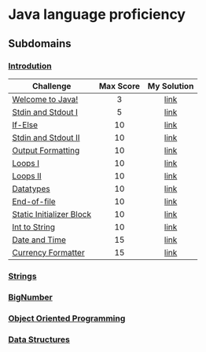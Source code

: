 # Java language proficiency
## Subdomains
### [Introdution](Introduction)
| Challenge | Max Score | My Solution |
|---|:---:|:---:|
| [Welcome to Java!](https://www.hackerrank.com/challenges/welcome-to-java)| 3 |[link](Introduction/WelcomeToJava/src/Solution.java) |
| [Stdin and Stdout I](https://www.hackerrank.com/challenges/java-stdin-and-stdout-1) | 5 | [link](Introduction/StdinAndStdoutI/src/Solution.java) |
| [If-Else](https://www.hackerrank.com/challenges/java-if-else) | 10 | [link](Introduction/IfElse/src/Solution.java) |
| [Stdin and Stdout II](https://www.hackerrank.com/challenges/java-stdin-stdout)| 10 | [link]() |
| [Output Formatting](https://www.hackerrank.com/challenges/java-output-formatting) | 10 | [link](Introduction/OutputFormatting/src/Solution.java) |
| [Loops I](https://www.hackerrank.com/challenges/java-loops-i) | 10 | [link](Introduction/LoopsI/src/Solution.java) |
| [Loops II](https://www.hackerrank.com/challenges/java-loops) | 10 | [link](Introduction/LoopsII/src/Solution.java) |
| [Datatypes](https://www.hackerrank.com/challenges/java-datatypes) | 10 | [link](Introduction/Datatypes/src/Solution.java) |
| [End-of-file](https://www.hackerrank.com/challenges/java-end-of-file) | 10 | [link](Introduction/EndOfFile/src/Solution.java) |
| [Static Initializer Block](https://www.hackerrank.com/challenges/java-static-initializer-block) | 10 | [link](Introduction/StaticInitializerBlock/src/Solution.java) |
| [Int to String](https://www.hackerrank.com/challenges/java-int-to-string) | 10 | [link](Introduction/IntToString/src/Solution.java) |
| [Date and Time](https://www.hackerrank.com/challenges/java-date-and-time) | 15 | [link](Introduction/DateAndTime/src/Solution.java) |
| [Currency Formatter](https://www.hackerrank.com/challenges/java-currency-formatter) | 15 | [link](Introduction/CurrencyFormatter/src/Solution.java) |

### [Strings](Strings)

### [BigNumber](BigNumber)

### [Object Oriented Programming](OOP)

### [Data Structures](DataStructures)

